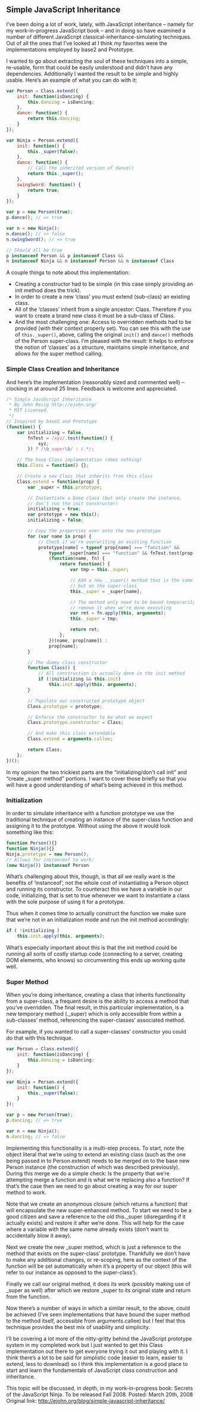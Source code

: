 ## Simple JavaScript Inheritance

I’ve been doing a lot of work, lately, with JavaScript inheritance – namely for my work-in-progress JavaScript book – and in doing so have examined a number of different JavaScript classical-inheritance-simulating techniques. Out of all the ones that I’ve looked at I think my favorites were the implementations employed by base2 and Prototype.

I wanted to go about extracting the soul of these techniques into a simple, re-usable, form that could be easily understood and didn’t have any dependencies. Additionally I wanted the result to be simple and highly usable. Here’s an example of what you can do with it:

```js
var Person = Class.extend({
	init: function(isDancing) {
		this.dancing = isDancing;
	},
	dance: function() {
		return this.dancing;
	}
});

var Ninja = Person.extend({
	init: function() {
		this._super(false);
	},
	dance: function() {
		// Call the inherited version of dance()
		return this._super();
	},
	swingSword: function() {
		return true;
	}
});

var p = new Person(true);
p.dance(); // => true

var n = new Ninja();
n.dance(); // => false
n.swingSword(); // => true

// Should all be true
p instanceof Person && p instanceof Class &&
n instanceof Ninja && n instanceof Person && n instanceof Class
```

A couple things to note about this implementation:

- Creating a constructor had to be simple (in this case simply providing an init method does the trick).
- In order to create a new ‘class’ you must extend (sub-class) an existing class.
- All of the ‘classes’ inherit from a single ancestor: Class. Therefore if you want to create a brand new class it must be a sub-class of Class.
- And the most challenging one: Access to overridden methods had to be provided (with their context properly set). You can see this with the use of `this._super()`, above, calling the original `init()` and `dance()` methods of the Person super-class.
I’m pleased with the result: It helps to enforce the notion of ‘classes’ as a structure, maintains simple inheritance, and allows for the super method calling.

### Simple Class Creation and Inheritance

And here’s the implementation (reasonably sized and commented well) – clocking in at around 25 lines. Feedback is welcome and appreciated.

```js
/* Simple JavaScript Inheritance
 * By John Resig http://ejohn.org/
 * MIT Licensed.
 */
// Inspired by base2 and Prototype
(function() {
	var initializing = false,
		fnTest = /xyz/.test(function() {
			xyz;
		}) ? /\b_super\b/ : /.*/;

	// The base Class implementation (does nothing)
	this.Class = function() {};

	// Create a new Class that inherits from this class
	Class.extend = function(prop) {
		var _super = this.prototype;

		// Instantiate a base class (but only create the instance,
		// don’t run the init constructor)
		initializing = true;
		var prototype = new this();
		initializing = false;

		// Copy the properties over onto the new prototype
		for (var name in prop) {
			// Check if we’re overwriting an existing function
			prototype[name] = typeof prop[name] === "function" &&
				typeof _super[name] === "function" && fnTest.test(prop[name]) ?
				(function(name, fn) {
					return function() {
						var tmp = this._super;

						// Add a new ._super() method that is the same method
						// but on the super-class
						this._super = _super[name];

						// The method only need to be bound temporarily, so we
						// remove it when we’re done executing
						var ret = fn.apply(this, arguments);
						this._super = tmp;

						return ret;
					};
				})(name, prop[name]) :
				prop[name];
		}

		// The dummy class constructor
		function Class() {
			// All construction is actually done in the init method
			if (!initializing && this.init)
				this.init.apply(this, arguments);
		}

		// Populate our constructed prototype object
		Class.prototype = prototype;

		// Enforce the constructor to be what we expect
		Class.prototype.constructor = Class;

		// And make this class extendable
		Class.extend = arguments.callee;

		return Class;
	};
})();
```

In my opinion the two trickiest parts are the “initializing/don’t call init” and “create _super method” portions. I want to cover those briefly so that you will have a good understanding of what’s being achieved in this method.

### Initialization

In order to simulate inheritance with a function prototype we use the traditional technique of creating an instance of the super-class function and assigning it to the prototype. Without using the above it would look something like this:

```js
function Person(){}
function Ninja(){}
Ninja.prototype = new Person();
// Allows for instanceof to work:
(new Ninja()) instanceof Person
```

What’s challenging about this, though, is that all we really want is the benefits of ‘instanceof’, not the whole cost of instantiating a Person object and running its constructor. To counteract this we have a variable in our code, initializing, that is set to true whenever we want to instantiate a class with the sole purpose of using it for a prototype.

Thus when it comes time to actually construct the function we make sure that we’re not in an initialization mode and run the init method accordingly:

```js
if ( !initializing )
	this.init.apply(this, arguments);
```

What’s especially important about this is that the init method could be running all sorts of costly startup code (connecting to a server, creating DOM elements, who knows) so circumventing this ends up working quite well.

### Super Method

When you’re doing inheritance, creating a class that inherits functionality from a super-class, a frequent desire is the ability to access a method that you’ve overridden. The final result, in this particular implementation, is a new temporary method (._super) which is only accessible from within a sub-classes’ method, referencing the super-classes’ associated method.

For example, if you wanted to call a super-classes’ constructor you could do that with this technique.

```js
var Person = Class.extend({
	init: function(isDancing) {
		this.dancing = isDancing;
	}
});

var Ninja = Person.extend({
	init: function() {
		this._super(false);
	}
});

var p = new Person(true);
p.dancing; // => true

var n = new Ninja();
n.dancing; // => false
```

Implementing this functionality is a multi-step process. To start, note the object literal that we’re using to extend an existing class (such as the one being passed in to Person.extend) needs to be merged on to the base new Person instance (the construction of which was described previously). During this merge we do a simple check: Is the property that we’re attempting merge a function and is what we’re replacing also a function? If that’s the case then we need to go about creating a way for our super method to work.

Note that we create an anonymous closure (which returns a function) that will encapsulate the new super-enhanced method. To start we need to be a good citizen and save a reference to the old this._super (disregarding if it actually exists) and restore it after we’re done. This will help for the case where a variable with the same name already exists (don’t want to accidentally blow it away).

Next we create the new _super method, which is just a reference to the method that exists on the super-class’ prototype. Thankfully we don’t have to make any additional changes, or re-scoping, here as the context of the function will be set automatically when it’s a property of our object (this will refer to our instance as opposed to the super-class’).

Finally we call our original method, it does its work (possibly making use of _super as well) after which we restore _super to its original state and return from the function.

Now there’s a number of ways in which a similar result, to the above, could be achieved (I’ve seen implementations that have bound the super method to the method itself, accessible from arguments.callee) but I feel that this technique provides the best mix of usability and simplicity.

I’ll be covering a lot more of the nitty-gritty behind the JavaScript prototype system in my completed work but I just wanted to get this Class implementation out there to get everyone trying it out and playing with it. I think there’s a lot to be said for simplistic code (easier to learn, easier to extend, less to download) so I think this implementation is a good place to start and learn the fundamentals of JavaScript class construction and inheritance.

This topic will be discussed, in depth, in my work-in-progress book: Secrets of the JavaScript Ninja. To be released Fall 2008.
Posted: March 20th, 2008
Original link: http://ejohn.org/blog/simple-javascript-inheritance/